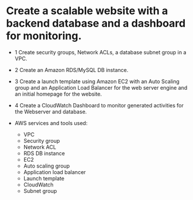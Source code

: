 # Create a scalable website with a backend database and a dashboard for monitoring. 

* 1 Create security groups, Network ACLs, a database subnet group in a VPC.

* 2 Create an Amazon RDS/MySQL DB instance.

* 3 Create a launch template using Amazon EC2 with an Auto Scaling group and an Application Load Balancer for the web server engine and an initial homepage for the website.

* 4 Create a CloudWatch Dashboard to monitor generated activities for the Webserver and database.

* AWS services and tools used:
    - VPC 
    - Security group
   - Network ACL
   - RDS DB instance
   - EC2
   - Auto scaling group
   - Application load balancer
   - Launch template
   - CloudWatch
    - Subnet group
